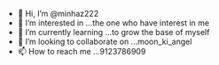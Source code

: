 - 👋 Hi, I’m @minhaz222
- 👀 I’m interested in ...the one who have interest in me
- 🌱 I’m currently learning ...to grow the base of myself
- 💞️ I’m looking to collaborate on ...moon_ki_angel
- 📫 How to reach me ...9123786909

<!---
minhaz222/minhaz222 is a ✨ special ✨ repository because its `README.md` (this file) appears on your GitHub profile.
You can click the Preview link to take a look at your changes.
--->
